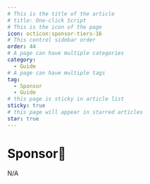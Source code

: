 ```yaml
---
# This is the title of the article
# title: One-click Script
# This is the icon of the page
icon: octicon:sponsor-tiers-16
# This control sidebar order
order: 44
# A page can have multiple categories
category:
  - Guide
# A page can have multiple tags
tag:
  - Sponsor
  - Guide
# this page is sticky in article list
sticky: true
# this page will appear in starred articles
star: true
---
```


# Sponsor🥤

N/A
